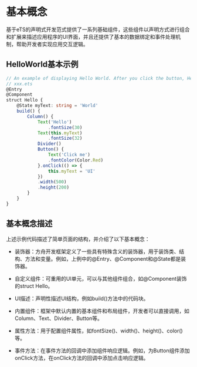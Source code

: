 # 基本概念

基于eTS的声明式开发范式提供了一系列基础组件，这些组件以声明方式进行组合和扩展来描述应用程序的UI界面，并且还提供了基本的数据绑定和事件处理机制，帮助开发者实现应用交互逻辑。


## HelloWorld基本示例

```ts
// An example of displaying Hello World. After you click the button, Hello UI is displayed.
// xxx.ets
@Entry
@Component
struct Hello {
    @State myText: string = 'World'
    build() {
        Column() {
            Text('Hello')
                .fontSize(30)
            Text(this.myText)
                .fontSize(32)
            Divider()
            Button() {
                Text('Click me')
                .fontColor(Color.Red)
            }.onClick(() => {
                this.myText = 'UI'
            })
            .width(500)
            .height(200)
        }
    }
}
```


## 基本概念描述

上述示例代码描述了简单页面的结构，并介绍了以下基本概念：

- 装饰器：方舟开发框架定义了一些具有特殊含义的装饰器，用于装饰类、结构、方法和变量。例如，上例中的@Entry、@Component和@State都是装饰器。

- 自定义组件：可重用的UI单元，可以与其他组件组合，如@Component装饰的struct Hello。

- UI描述：声明性描述UI结构，例如build()方法中的代码块。

- 内置组件：框架中默认内置的基本组件和布局组件，开发者可以直接调用，如Column、Text、Divider、Button等。

- 属性方法：用于配置组件属性，如fontSize()、width()、height()、color()等。

- 事件方法：在事件方法的回调中添加组件响应逻辑。例如，为Button组件添加onClick方法，在onClick方法的回调中添加点击响应逻辑。
